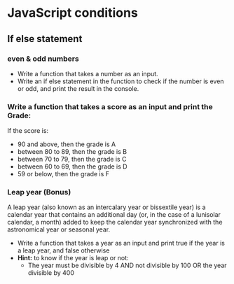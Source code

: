 # JavaScript conditions

## If else statement
### even & odd numbers
- Write a function that takes a number as an input. 
- Write an if else statement in the function to check if the number is even or odd, and print the result in the console.

### Write a function that takes a score as an input and print the Grade:
If the score is: 
* 90 and above, then the grade is A 
* between 80 to 89, then the grade is B  
* between 70 to 79, then the grade is C 
* between 60 to 69, then the grade is D 
* 59 or below, then the grade is F

### Leap year (Bonus)
A leap year (also known as an intercalary year or bissextile year) is a calendar year that contains an additional day (or, in the case of a lunisolar calendar, a month) added to keep the calendar year synchronized with the astronomical year or seasonal year.
- Write a function that takes a year as an input and print true if the year is a leap year, and false otherwise
- **Hint:** to know if the year is leap or not:
    - The year must be divisible by 4 AND not divisible by 100 OR the year divisible by 400 
